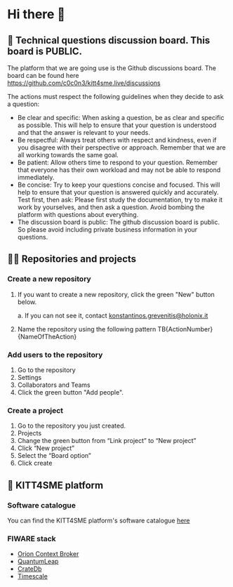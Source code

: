 # Hi there 👋

## 🍿 Technical questions discussion board. This board is PUBLIC.

The platform that we are going use is the Github discussions board. The board can be found here <https://github.com/c0c0n3/kitt4sme.live/discussions>

The actions must respect the following guidelines when they decide to ask a question:
- Be clear and specific: When asking a question, be as clear and specific as possible. This will help to ensure that your question is understood and that the answer is relevant to your needs.
- Be respectful: Always treat others with respect and kindness, even if you disagree with their perspective or approach. Remember that we are all working towards the same goal.
- Be patient: Allow others time to respond to your question. Remember that everyone has their own workload and may not be able to respond immediately.
- Be concise: Try to keep your questions concise and focused. This will help to ensure that your question is answered quickly and accurately.
Test first, then ask: Please first study the documentation, try to make it work by yourselves, and then ask a question. Avoid bombing the platform with questions about everything. 
- The discussion board is public: The github discussion board is public. So please avoid including private business information in your questions. 

## 👩‍💻 Repositories and projects
### Create a new repository

1. If you want to create a new repository, click the green "New" button below.
    
      a. If you can not see it, contact <konstantinos.grevenitis@holonix.it>
    
2. Name the repository using the following pattern TB{ActionNumber}{NameOfTheAction}

### Add users to the repository

1. Go to the repository
2. Settings
3. Collaborators and Teams
4. Click the green button "Add people".

### Create a project

1.	Go to the repository you just created.
2.	Projects
3.	Change the green button from “Link project” to “New project”
4.	Click “New project”
5.	Select the “Board option”
6.	Click create

## 🧙 KITT4SME platform

### Software catalogue

You can find the KITT4SME platform's software catalogue [here](https://github.com/c0c0n3/kitt4sme/blob/master/arch/catalogue/README.md)

### FIWARE stack

- [Orion Context Broker](https://fiware-orion.readthedocs.io/en/master/)
- [QuantumLeap](https://quantumleap.readthedocs.io/en/latest/)
- [CrateDb](https://crate.io/)
- [Timescale](https://www.timescale.com/)

<!--

**Here are some ideas to get you started:**

🙋‍♀️ A short introduction - what is your organization all about?
🌈 Contribution guidelines - how can the community get involved?
👩‍💻 Useful resources - where can the community find your docs? Is there anything else the community should know?
🍿 Fun facts - what does your team eat for breakfast?
🧙 Remember, you can do mighty things with the power of [Markdown](https://docs.github.com/github/writing-on-github/getting-started-with-writing-and-formatting-on-github/basic-writing-and-formatting-syntax)
-->
